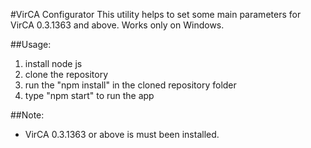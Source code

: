 #VirCA Configurator
This utility helps to set some main parameters for VirCA 0.3.1363 and above. Works only on Windows.

##Usage:
1. install node js
2. clone the repository
3. run the "npm install" in the cloned repository folder
4. type "npm start" to run the app

##Note:
+ VirCA 0.3.1363 or above is must been installed.





